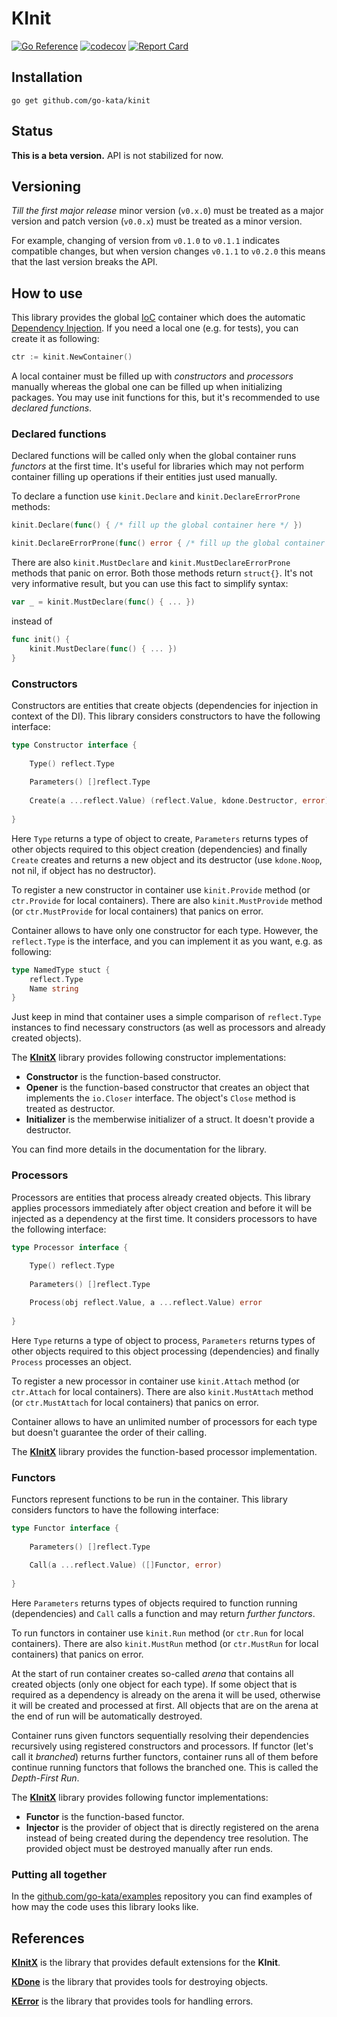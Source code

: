 # KInit

[![Go Reference](https://pkg.go.dev/badge/github.com/go-kata/kinit.svg)](https://pkg.go.dev/github.com/go-kata/kinit)
[![codecov](https://codecov.io/gh/go-kata/kinit/branch/master/graph/badge.svg?token=NBFR4LKON8)](https://codecov.io/gh/go-kata/kinit)
[![Report Card](https://goreportcard.com/badge/github.com/go-kata/kinit)](https://goreportcard.com/report/github.com/go-kata/kinit)

## Installation

`go get github.com/go-kata/kinit`

## Status

**This is a beta version.** API is not stabilized for now.

## Versioning

*Till the first major release* minor version (`v0.x.0`) must be treated as a major version
and patch version (`v0.0.x`) must be treated as a minor version.

For example, changing of version from `v0.1.0` to `v0.1.1` indicates compatible changes,
but when version changes `v0.1.1` to `v0.2.0` this means that the last version breaks the API.

## How to use

This library provides the global [IoC](https://en.wikipedia.org/wiki/Inversion_of_control) container which does
the automatic [Dependency Injection](https://en.wikipedia.org/wiki/Dependency_injection). If you need a local one
(e.g. for tests), you can create it as following:

```go
ctr := kinit.NewContainer()
```

A local container must be filled up with *constructors* and *processors* manually whereas the global one
can be filled up when initializing packages. You may use init functions for this, but it's recommended
to use *declared functions*.

### Declared functions

Declared functions will be called only when the global container runs *functors* at the first time. It's useful
for libraries which may not perform container filling up operations if their entities just used manually.

To declare a function use `kinit.Declare` and `kinit.DeclareErrorProne` methods:

```go
kinit.Declare(func() { /* fill up the global container here */ })

kinit.DeclareErrorProne(func() error { /* fill up the global container here with returning error if occurred */ })
```

There are also `kinit.MustDeclare` and `kinit.MustDeclareErrorProne` methods that panic on error. Both those methods
return `struct{}`. It's not very informative result, but you can use this fact to simplify syntax:

```go
var _ = kinit.MustDeclare(func() { ... })
```

instead of

```go
func init() {
	kinit.MustDeclare(func() { ... })
}
```

### Constructors

Constructors are entities that create objects (dependencies for injection in context of the DI). This library
considers constructors to have the following interface:

```go
type Constructor interface {
	
	Type() reflect.Type
	
	Parameters() []reflect.Type
	
	Create(a ...reflect.Value) (reflect.Value, kdone.Destructor, error)
	
}
```

Here `Type` returns a type of object to create, `Parameters` returns types of other objects required to this
object creation (dependencies) and finally `Create` creates and returns a new object and its destructor (use
`kdone.Noop`, not nil, if object has no destructor).

To register a new constructor in container use `kinit.Provide` method (or `ctr.Provide` for local containers).
There are also `kinit.MustProvide` method (or `ctr.MustProvide` for local containers) that panics on error.

Container allows to have only one constructor for each type. However, the `reflect.Type` is the interface, and
you can implement it as you want, e.g. as following:

```go
type NamedType stuct {
	reflect.Type
	Name string
}
```

Just keep in mind that container uses a simple comparison of `reflect.Type` instances to find necessary constructors
(as well as processors and already created objects).

The **[KInitX](https://github.com/go-kata/kinitx)** library provides following constructor implementations:

* **Constructor** is the function-based constructor.
* **Opener** is the function-based constructor that creates an object that implements the `io.Closer` interface.
  The object's `Close` method is treated as destructor.
* **Initializer** is the memberwise initializer of a struct. It doesn't provide a destructor.

You can find more details in the documentation for the library.

### Processors

Processors are entities that process already created objects. This library applies processors immediately after
object creation and before it will be injected as a dependency at the first time. It considers processors to have
the following interface:

```go
type Processor interface {
	
	Type() reflect.Type
	
	Parameters() []reflect.Type

	Process(obj reflect.Value, a ...reflect.Value) error
	
}
```

Here `Type` returns a type of object to process, `Parameters` returns types of other objects required to this
object processing (dependencies) and finally `Process` processes an object.

To register a new processor in container use `kinit.Attach` method (or `ctr.Attach` for local containers).
There are also `kinit.MustAttach` method (or `ctr.MustAttach` for local containers) that panics on error.

Container allows to have an unlimited number of processors for each type but doesn't guarantee the order of
their calling.

The **[KInitX](https://github.com/go-kata/kinitx)** library provides the function-based processor implementation.

### Functors

Functors represent functions to be run in the container. This library considers functors to have the following
interface:

```go
type Functor interface {
	
	Parameters() []reflect.Type
	
	Call(a ...reflect.Value) ([]Functor, error)
	
}
```

Here `Parameters` returns types of objects required to function running (dependencies) and `Call` calls a function
and may return *further functors*.

To run functors in container use `kinit.Run` method (or `ctr.Run` for local containers). There are also
`kinit.MustRun` method (or `ctr.MustRun` for local containers) that panics on error.

At the start of run container creates so-called *arena* that contains all created objects (only one object
for each type). If some object that is required as a dependency is already on the arena it will be used, otherwise
it will be created and processed at first. All objects that are on the arena at the end of run will be automatically
destroyed.

Container runs given functors sequentially resolving their dependencies recursively using registered constructors
and processors. If functor (let's call it *branched*) returns further functors, container runs all of them before
continue running functors that follows the branched one. This is called the *Depth-First Run*.

The **[KInitX](https://github.com/go-kata/kinitx)** library provides following functor implementations:

* **Functor** is the function-based functor.
* **Injector** is the provider of object that is directly registered on the arena instead of being created
  during the dependency tree resolution. The provided object must be destroyed manually after run ends.

### Putting all together

In the [github.com/go-kata/examples](https://github.com/go-kata/examples) repository you can find examples of how may
the code uses this library looks like.

## References

**[KInitX](https://github.com/go-kata/kinitx)** is the library that provides default extensions for the **KInit**.

**[KDone](https://github.com/go-kata/kdone)** is the library that provides tools for destroying objects.

**[KError](https://github.com/go-kata/kerror)** is the library that provides tools for handling errors.
